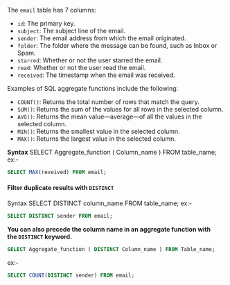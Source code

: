 
The `email` table has 7 columns:

- `id`: The primary key.
- `subject`: The subject line of the email.
- `sender`: The email address from which the email originated.
- `folder`: The folder where the message can be found, such as Inbox or Spam.
- `starred`: Whether or not the user starred the email.
- `read`: Whether or not the user read the email.
- `received`: The timestamp when the email was received.

Examples of SQL aggregate functions include the following:

- `COUNT()`: Returns the total number of rows that match the query.
- `SUM()`: Returns the sum of the values for all rows in the selected column.
- `AVG()`: Returns the mean value—average—of all the values in the selected column.
- `MIN()`: Returns the smallest value in the selected column.
- `MAX()`: Returns the largest value in the selected column.

**Syntax**
SELECT Aggregate_function ( Column_name ) FROM table_name;
ex:-
```SQL
SELECT MAX(reveived) FROM email;
```

#### Filter duplicate results with `DISTINCT`
Syntax
SELECT DISTINCT column_name FROM table_name;
ex:-
```SQL
SELECT DISTINCT sender FROM email;
```
****You can also precede the column name in an aggregate function with the `DISTINCT` keyword.****
```SQL
SELECT Aggregate_function ( DISTINCT Column_name ) FROM Table_name;
```
ex:-
```SQL
SELECT COUNT(DISTINCT sender) FROM email;
```